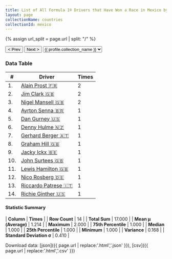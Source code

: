 ```yaml
---
title: List of All Formula 1® Drivers that Have Won a Race in Mexico by Number of Times
layout: page
collectionName: countries
collectionId: mexico
---
```


{% assign url_split = page.url | split: "/" %}
<div id="collection-navigation">
<button onclick="selector.options[selector.selectedIndex-1].value && (window.location = selector.options[selector.selectedIndex-1].value);">&lt; Prev</button>
<button onclick="selector.options[selector.selectedIndex+1].value && (window.location = selector.options[selector.selectedIndex+1].value);">Next &gt;</button>
<select id="selector" onchange="this.options[this.selectedIndex].value && (window.location = this.options[this.selectedIndex].value);">
  {% for collectionId in site.data[page.collectionName].refs %}
    {% if collectionId == page.collectionId %}
      {% assign selected = "selected" %}
    {% else %}
      {% assign selected = "" %}
    {% endif %}
    {% assign profile = site.data[page.collectionName][collectionId].profile %}
    <option value="/f1/{{ page.collectionName }}/{{ collectionId }}/{{ url_split[4] }}" {{ selected }}>{{ profile.collection_name }}</option>
  {% endfor %}
</select>
</div>

<canvas id="chart" width="400" height="180"></canvas>
<script>
var data = {
  "labels" : [
    "Alain Prost",
    "Jim Clark",
    "Nigel Mansell",
    "Ayrton Senna",
    "Dan Gurney",
    "Denny Hulme",
    "Gerhard Berger",
    "Graham Hill",
    "Jacky Ickx",
    "John Surtees",
    "Lewis Hamilton",
    "Nico Rosberg",
    "Riccardo Patrese",
    "Richie Ginther"
  ],
  "datasets" : [
    {
      "label" : "Times",
      "data" : [
        2,
        2,
        2,
        1,
        1,
        1,
        1,
        1,
        1,
        1,
        1,
        1,
        1,
        1
      ],
      "borderColor" : [
        "#1D181E",
        "#1D181E",
        "#1D181E",
        "#1D181E",
        "#1D181E",
        "#1D181E",
        "#1D181E",
        "#1D181E",
        "#1D181E",
        "#1D181E",
        "#1D181E",
        "#1D181E",
        "#1D181E",
        "#1D181E"
      ],
      "borderWidth" : 1,
      "backgroundColor" : [
        "#9C8E8D",
        "#9C8E8D",
        "#9C8E8D",
        "#9C8E8D",
        "#9C8E8D",
        "#9C8E8D",
        "#9C8E8D",
        "#9C8E8D",
        "#9C8E8D",
        "#9C8E8D",
        "#9C8E8D",
        "#9C8E8D",
        "#9C8E8D",
        "#9C8E8D"
      ]
    }
  ]
};
var options = {
  legend: {
    display: false
  },
  scales: {
    xAxes: [{
      ticks: {
        beginAtZero: true,
        maxRotation: 180,
        display: window.innerWidth > 800
      }
    }],
    yAxes: [{
      ticks: {
        beginAtZero: true
      }
    }]
  },
  onResize: function(chart, size) {
    chart.options.scales.xAxes[0].ticks.display = size.width > 800;
  }
};
var chart = new Chart("chart", {
    data: data,
    type: 'bar',
    options: options
});
</script>



### Data Table

| # | Driver | Times |
|--|--|--|
| 1. | [Alain Prost 🇫🇷](/f1/drivers/prost) | 2 |
| 2. | [Jim Clark 🇬🇧](/f1/drivers/clark) | 2 |
| 3. | [Nigel Mansell 🇬🇧](/f1/drivers/mansell) | 2 |
| 4. | [Ayrton Senna 🇧🇷](/f1/drivers/senna) | 1 |
| 5. | [Dan Gurney 🇺🇸](/f1/drivers/gurney) | 1 |
| 6. | [Denny Hulme 🇳🇿](/f1/drivers/hulme) | 1 |
| 7. | [Gerhard Berger 🇦🇹](/f1/drivers/berger) | 1 |
| 8. | [Graham Hill 🇬🇧](/f1/drivers/hill) | 1 |
| 9. | [Jacky Ickx 🇧🇪](/f1/drivers/ickx) | 1 |
| 10. | [John Surtees 🇬🇧](/f1/drivers/surtees) | 1 |
| 11. | [Lewis Hamilton 🇬🇧](/f1/drivers/hamilton) | 1 |
| 12. | [Nico Rosberg 🇩🇪](/f1/drivers/rosberg) | 1 |
| 13. | [Riccardo Patrese 🇮🇹](/f1/drivers/patrese) | 1 |
| 14. | [Richie Ginther 🇺🇸](/f1/drivers/ginther) | 1 |

#### Statistic Summary

| **Column** | **Times** |
| **Row Count** | 14 |
| **Total Sum** | 17.000 |
| **Mean μ (Average)** | 1.214 |
| **Maximum** | 2.000 |
| **75th Percentile** | 1.000 |
| **Median** | 1.000 |
| **25th Percentile** | 1.000 |
| **Minimum** | 1.000 |
| **Variance** | 0.168 |
| **Standard Deviation σ** | 0.410 |

Download data: [json]({{ page.url | replace:'.html','.json' }}), [csv]({{ page.url | replace:'.html','.csv' }})
